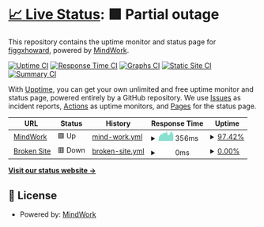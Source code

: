 # [📈 Live Status](https://figgxhoward.github.io/siteviewer): <!--live status--> **🟧 Partial outage**

This repository contains the uptime monitor and status page for [figgxhoward](https://figgxhoward.github.io/siteviewer), powered by [MindWork](https://mindwork.tech).

[![Uptime CI](https://github.com/koj-co/upptime/workflows/Uptime%20CI/badge.svg)](https://github.com/koj-co/upptime/actions?query=workflow%3A%22Uptime+CI%22)
[![Response Time CI](https://github.com/koj-co/upptime/workflows/Response%20Time%20CI/badge.svg)](https://github.com/koj-co/upptime/actions?query=workflow%3A%22Response+Time+CI%22)
[![Graphs CI](https://github.com/koj-co/upptime/workflows/Graphs%20CI/badge.svg)](https://github.com/koj-co/upptime/actions?query=workflow%3A%22Graphs+CI%22)
[![Static Site CI](https://github.com/koj-co/upptime/workflows/Static%20Site%20CI/badge.svg)](https://github.com/koj-co/upptime/actions?query=workflow%3A%22Static+Site+CI%22)
[![Summary CI](https://github.com/koj-co/upptime/workflows/Summary%20CI/badge.svg)](https://github.com/koj-co/upptime/actions?query=workflow%3A%22Summary+CI%22)

With [Upptime](https://upptime.js.org), you can get your own unlimited and free uptime monitor and status page, powered entirely by a GitHub repository. We use [Issues](https://github.com/figgxhoward/siteviewer/issues) as incident reports, [Actions](https://github.com/figgxhoward/siteviewer/actions) as uptime monitors, and [Pages](https://figgxhoward.github.io/siteviewer) for the status page.

<!--start: status pages-->
<!-- This summary is generated by Upptime (https://github.com/upptime/upptime) -->
<!-- Do not edit this manually, your changes will be overwritten -->
<!-- prettier-ignore -->
| URL | Status | History | Response Time | Uptime |
| --- | ------ | ------- | ------------- | ------ |
| <img alt="" src="https://www.google.com/favicon.ico" height="13"> [MindWork](https://mindwork.tech) | 🟩 Up | [mind-work.yml](https://github.com/figgxhoward/siteviewer/commits/HEAD/history/mind-work.yml) | <details><summary><img alt="Response time graph" src="./graphs/mind-work/response-time-week.png" height="20"> 356ms</summary><br><a href="https://figgxhoward.github.io/siteviewer/history/mind-work"><img alt="Response time 532" src="https://img.shields.io/endpoint?url=https%3A%2F%2Fraw.githubusercontent.com%2Ffiggxhoward%2Fsiteviewer%2FHEAD%2Fapi%2Fmind-work%2Fresponse-time.json"></a><br><a href="https://figgxhoward.github.io/siteviewer/history/mind-work"><img alt="24-hour response time 349" src="https://img.shields.io/endpoint?url=https%3A%2F%2Fraw.githubusercontent.com%2Ffiggxhoward%2Fsiteviewer%2FHEAD%2Fapi%2Fmind-work%2Fresponse-time-day.json"></a><br><a href="https://figgxhoward.github.io/siteviewer/history/mind-work"><img alt="7-day response time 356" src="https://img.shields.io/endpoint?url=https%3A%2F%2Fraw.githubusercontent.com%2Ffiggxhoward%2Fsiteviewer%2FHEAD%2Fapi%2Fmind-work%2Fresponse-time-week.json"></a><br><a href="https://figgxhoward.github.io/siteviewer/history/mind-work"><img alt="30-day response time 565" src="https://img.shields.io/endpoint?url=https%3A%2F%2Fraw.githubusercontent.com%2Ffiggxhoward%2Fsiteviewer%2FHEAD%2Fapi%2Fmind-work%2Fresponse-time-month.json"></a><br><a href="https://figgxhoward.github.io/siteviewer/history/mind-work"><img alt="1-year response time 532" src="https://img.shields.io/endpoint?url=https%3A%2F%2Fraw.githubusercontent.com%2Ffiggxhoward%2Fsiteviewer%2FHEAD%2Fapi%2Fmind-work%2Fresponse-time-year.json"></a></details> | <details><summary><a href="https://figgxhoward.github.io/siteviewer/history/mind-work">97.42%</a></summary><a href="https://figgxhoward.github.io/siteviewer/history/mind-work"><img alt="All-time uptime 98.88%" src="https://img.shields.io/endpoint?url=https%3A%2F%2Fraw.githubusercontent.com%2Ffiggxhoward%2Fsiteviewer%2FHEAD%2Fapi%2Fmind-work%2Fuptime.json"></a><br><a href="https://figgxhoward.github.io/siteviewer/history/mind-work"><img alt="24-hour uptime 96.29%" src="https://img.shields.io/endpoint?url=https%3A%2F%2Fraw.githubusercontent.com%2Ffiggxhoward%2Fsiteviewer%2FHEAD%2Fapi%2Fmind-work%2Fuptime-day.json"></a><br><a href="https://figgxhoward.github.io/siteviewer/history/mind-work"><img alt="7-day uptime 97.42%" src="https://img.shields.io/endpoint?url=https%3A%2F%2Fraw.githubusercontent.com%2Ffiggxhoward%2Fsiteviewer%2FHEAD%2Fapi%2Fmind-work%2Fuptime-week.json"></a><br><a href="https://figgxhoward.github.io/siteviewer/history/mind-work"><img alt="30-day uptime 98.69%" src="https://img.shields.io/endpoint?url=https%3A%2F%2Fraw.githubusercontent.com%2Ffiggxhoward%2Fsiteviewer%2FHEAD%2Fapi%2Fmind-work%2Fuptime-month.json"></a><br><a href="https://figgxhoward.github.io/siteviewer/history/mind-work"><img alt="1-year uptime 98.88%" src="https://img.shields.io/endpoint?url=https%3A%2F%2Fraw.githubusercontent.com%2Ffiggxhoward%2Fsiteviewer%2FHEAD%2Fapi%2Fmind-work%2Fuptime-year.json"></a></details>
| <img alt="" src="https://favicons.githubusercontent.com/thissitedoesnotexist.com" height="13"> [Broken Site](https://thissitedoesnotexist.com) | 🟥 Down | [broken-site.yml](https://github.com/figgxhoward/siteviewer/commits/HEAD/history/broken-site.yml) | <details><summary><img alt="Response time graph" src="./graphs/broken-site/response-time-week.png" height="20"> 0ms</summary><br><a href="https://figgxhoward.github.io/siteviewer/history/broken-site"><img alt="Response time 0" src="https://img.shields.io/endpoint?url=https%3A%2F%2Fraw.githubusercontent.com%2Ffiggxhoward%2Fsiteviewer%2FHEAD%2Fapi%2Fbroken-site%2Fresponse-time.json"></a><br><a href="https://figgxhoward.github.io/siteviewer/history/broken-site"><img alt="24-hour response time 0" src="https://img.shields.io/endpoint?url=https%3A%2F%2Fraw.githubusercontent.com%2Ffiggxhoward%2Fsiteviewer%2FHEAD%2Fapi%2Fbroken-site%2Fresponse-time-day.json"></a><br><a href="https://figgxhoward.github.io/siteviewer/history/broken-site"><img alt="7-day response time 0" src="https://img.shields.io/endpoint?url=https%3A%2F%2Fraw.githubusercontent.com%2Ffiggxhoward%2Fsiteviewer%2FHEAD%2Fapi%2Fbroken-site%2Fresponse-time-week.json"></a><br><a href="https://figgxhoward.github.io/siteviewer/history/broken-site"><img alt="30-day response time 0" src="https://img.shields.io/endpoint?url=https%3A%2F%2Fraw.githubusercontent.com%2Ffiggxhoward%2Fsiteviewer%2FHEAD%2Fapi%2Fbroken-site%2Fresponse-time-month.json"></a><br><a href="https://figgxhoward.github.io/siteviewer/history/broken-site"><img alt="1-year response time 0" src="https://img.shields.io/endpoint?url=https%3A%2F%2Fraw.githubusercontent.com%2Ffiggxhoward%2Fsiteviewer%2FHEAD%2Fapi%2Fbroken-site%2Fresponse-time-year.json"></a></details> | <details><summary><a href="https://figgxhoward.github.io/siteviewer/history/broken-site">0.00%</a></summary><a href="https://figgxhoward.github.io/siteviewer/history/broken-site"><img alt="All-time uptime 0.00%" src="https://img.shields.io/endpoint?url=https%3A%2F%2Fraw.githubusercontent.com%2Ffiggxhoward%2Fsiteviewer%2FHEAD%2Fapi%2Fbroken-site%2Fuptime.json"></a><br><a href="https://figgxhoward.github.io/siteviewer/history/broken-site"><img alt="24-hour uptime 0.00%" src="https://img.shields.io/endpoint?url=https%3A%2F%2Fraw.githubusercontent.com%2Ffiggxhoward%2Fsiteviewer%2FHEAD%2Fapi%2Fbroken-site%2Fuptime-day.json"></a><br><a href="https://figgxhoward.github.io/siteviewer/history/broken-site"><img alt="7-day uptime 0.00%" src="https://img.shields.io/endpoint?url=https%3A%2F%2Fraw.githubusercontent.com%2Ffiggxhoward%2Fsiteviewer%2FHEAD%2Fapi%2Fbroken-site%2Fuptime-week.json"></a><br><a href="https://figgxhoward.github.io/siteviewer/history/broken-site"><img alt="30-day uptime 0.00%" src="https://img.shields.io/endpoint?url=https%3A%2F%2Fraw.githubusercontent.com%2Ffiggxhoward%2Fsiteviewer%2FHEAD%2Fapi%2Fbroken-site%2Fuptime-month.json"></a><br><a href="https://figgxhoward.github.io/siteviewer/history/broken-site"><img alt="1-year uptime 0.00%" src="https://img.shields.io/endpoint?url=https%3A%2F%2Fraw.githubusercontent.com%2Ffiggxhoward%2Fsiteviewer%2FHEAD%2Fapi%2Fbroken-site%2Fuptime-year.json"></a></details>

<!--end: status pages-->

[**Visit our status website →**](https://figgxhoward.github.io/siteviewer)

## 📄 License

- Powered by: [MindWork](https://mindwork.tech)
